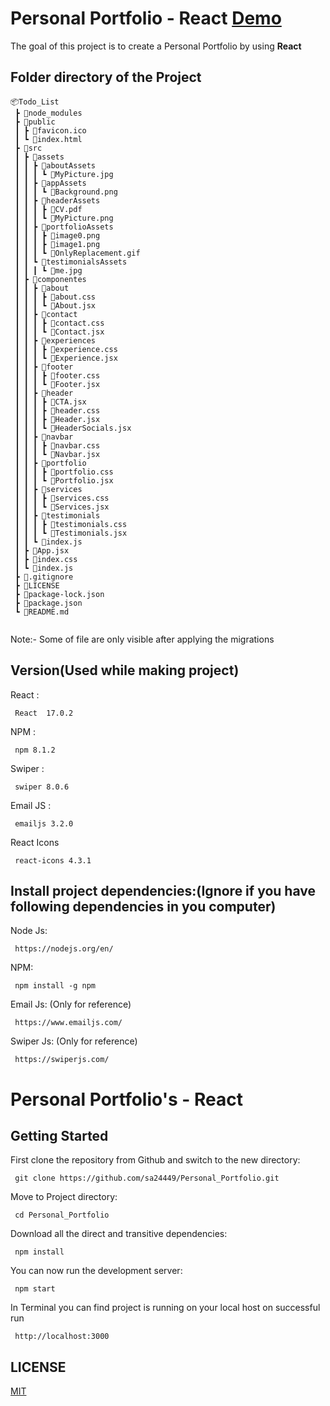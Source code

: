 # Personal Portfolio - React [Demo](https://sagaranand-portfolio.netlify.app/)

The goal of this project is to create a Personal Portfolio by using **React**

## Folder directory of the Project
```              
📦Todo_List
 ┣ 📂node_modules
 ┣ 📂public
 ┃ ┣ 📜favicon.ico
 ┃ ┗ 📜index.html
 ┣ 📂src
 ┃ ┣ 📂assets
 ┃ ┃ ┣ 📂aboutAssets
 ┃ ┃ ┃ ┗ 📜MyPicture.jpg
 ┃ ┃ ┣ 📂appAssets
 ┃ ┃ ┃ ┗ 📜Background.png
 ┃ ┃ ┣ 📂headerAssets
 ┃ ┃ ┃ ┣ 📜CV.pdf
 ┃ ┃ ┃ ┗ 📜MyPicture.png
 ┃ ┃ ┣ 📂portfolioAssets
 ┃ ┃ ┃ ┣ 📜image0.png
 ┃ ┃ ┃ ┣ 📜image1.png
 ┃ ┃ ┃ ┗ 📜OnlyReplacement.gif
 ┃ ┃ ┗ 📂testimonialsAssets
 ┃ ┃ ┃ ┗ 📜me.jpg
 ┃ ┣ 📂componentes
 ┃ ┃ ┣ 📂about
 ┃ ┃ ┃ ┣ 📜about.css
 ┃ ┃ ┃ ┗ 📜About.jsx
 ┃ ┃ ┣ 📂contact
 ┃ ┃ ┃ ┣ 📜contact.css
 ┃ ┃ ┃ ┗ 📜Contact.jsx
 ┃ ┃ ┣ 📂experiences
 ┃ ┃ ┃ ┣ 📜experience.css
 ┃ ┃ ┃ ┗ 📜Experience.jsx
 ┃ ┃ ┣ 📂footer
 ┃ ┃ ┃ ┣ 📜footer.css
 ┃ ┃ ┃ ┗ 📜Footer.jsx
 ┃ ┃ ┣ 📂header
 ┃ ┃ ┃ ┣ 📜CTA.jsx
 ┃ ┃ ┃ ┣ 📜header.css
 ┃ ┃ ┃ ┣ 📜Header.jsx
 ┃ ┃ ┃ ┗ 📜HeaderSocials.jsx
 ┃ ┃ ┣ 📂navbar
 ┃ ┃ ┃ ┣ 📜navbar.css
 ┃ ┃ ┃ ┗ 📜Navbar.jsx
 ┃ ┃ ┣ 📂portfolio
 ┃ ┃ ┃ ┣ 📜portfolio.css
 ┃ ┃ ┃ ┗ 📜Portfolio.jsx
 ┃ ┃ ┣ 📂services
 ┃ ┃ ┃ ┣ 📜services.css
 ┃ ┃ ┃ ┗ 📜Services.jsx
 ┃ ┃ ┣ 📂testimonials
 ┃ ┃ ┃ ┣ 📜testimonials.css
 ┃ ┃ ┃ ┗ 📜Testimonials.jsx
 ┃ ┃ ┗ 📜index.js
 ┃ ┣ 📜App.jsx
 ┃ ┣ 📜index.css
 ┃ ┗ 📜index.js
 ┣ 📜.gitignore
 ┣ 📜LICENSE
 ┣ 📜package-lock.json
 ┣ 📜package.json
 ┗ 📜README.md 
 
```
Note:- Some of  file are only visible after  applying the migrations
           


## Version(**Used while making project**) 

React :
     
     React  17.0.2
       
NPM :
   
     npm 8.1.2
     
Swiper :
     
     swiper 8.0.6

Email JS :
     
     emailjs 3.2.0

React Icons

     react-icons 4.3.1
     
   
## Install project dependencies:(**Ignore if you have following dependencies in you computer**)

Node Js:
     
     https://nodejs.org/en/
     
NPM:
   
     npm install -g npm

Email Js: (Only for reference)

     https://www.emailjs.com/

Swiper Js: (Only for reference)

     https://swiperjs.com/
        

# Personal Portfolio's - React

## Getting Started

First clone the repository from Github and switch to the new directory:

     git clone https://github.com/sa24449/Personal_Portfolio.git
     

Move to Project directory:

     cd Personal_Portfolio

     
    
Download all the direct and transitive dependencies:

     npm install
    

You can now run the development server:

     npm start
     

In Terminal you can find project is running on your local host on successful run  
   
     http://localhost:3000


## LICENSE

[MIT](LICENSE)
